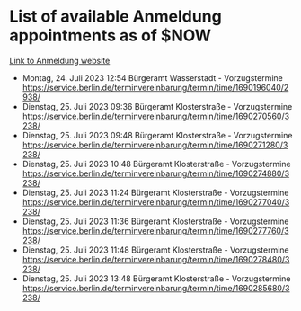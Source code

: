 # List of available Anmeldung appointments as of $NOW
[Link to Anmeldung website](https://service.berlin.de/terminvereinbarung/termin/tag.php?termin=1&anliegen[]=120686&dienstleisterlist=122210,122217,327316,122219,327312,122227,327314,122231,327346,122243,327348,122254,122252,329742,122260,329745,122262,329748,122271,327278,122273,327274,122277,327276,330436,122280,327294,122282,327290,122284,327292,122291,327270,122285,327266,122286,327264,122296,327268,150230,329760,122297,327286,122294,327284,122312,329763,122314,329775,122304,327330,122311,327334,122309,327332,317869,122281,327352,122279,329772,122283,122276,327324,122274,327326,122267,329766,122246,327318,122251,327320,122257,327322,122208,327298,122226,327300&herkunft=http%3A%2F%2Fservice.berlin.de%2Fdienstleistung%2F120686%2F)
- Montag, 24. Juli 2023 12:54 Bürgeramt Wasserstadt - Vorzugstermine https://service.berlin.de/terminvereinbarung/termin/time/1690196040/2938/
- Dienstag, 25. Juli 2023 09:36 Bürgeramt Klosterstraße - Vorzugstermine https://service.berlin.de/terminvereinbarung/termin/time/1690270560/3238/
- Dienstag, 25. Juli 2023 09:48 Bürgeramt Klosterstraße - Vorzugstermine https://service.berlin.de/terminvereinbarung/termin/time/1690271280/3238/
- Dienstag, 25. Juli 2023 10:48 Bürgeramt Klosterstraße - Vorzugstermine https://service.berlin.de/terminvereinbarung/termin/time/1690274880/3238/
- Dienstag, 25. Juli 2023 11:24 Bürgeramt Klosterstraße - Vorzugstermine https://service.berlin.de/terminvereinbarung/termin/time/1690277040/3238/
- Dienstag, 25. Juli 2023 11:36 Bürgeramt Klosterstraße - Vorzugstermine https://service.berlin.de/terminvereinbarung/termin/time/1690277760/3238/
- Dienstag, 25. Juli 2023 11:48 Bürgeramt Klosterstraße - Vorzugstermine https://service.berlin.de/terminvereinbarung/termin/time/1690278480/3238/
- Dienstag, 25. Juli 2023 13:48 Bürgeramt Klosterstraße - Vorzugstermine https://service.berlin.de/terminvereinbarung/termin/time/1690285680/3238/
